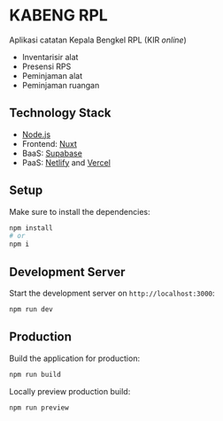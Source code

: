# KABENG RPL
Aplikasi catatan Kepala Bengkel RPL (KIR _online_)
- Inventarisir alat
- Presensi RPS
- Peminjaman alat
- Peminjaman ruangan

## Technology Stack
- [Node.js](https://nodejs.org)
- Frontend: [Nuxt](https://nuxt.com/docs/getting-started/introduction)
- BaaS: [Supabase](https://supabase.com/docs)
- PaaS: [Netlify](https://www.netlify.com/) and [Vercel](https://vercel.com/)

## Setup

Make sure to install the dependencies:

```bash
npm install
# or
npm i
```

## Development Server

Start the development server on `http://localhost:3000`:

```bash
npm run dev
```

## Production

Build the application for production:

```bash
npm run build
```

Locally preview production build:

```bash
npm run preview
```

